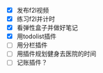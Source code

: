 - [x] 发布f2l视频
- [x] 练习f2l并计时
- [x] 看弹性盒子并做好笔记
- [x] 用todolist插件
- [ ] 用分栏插件
- [ ] 用插件规划健身去医院的时间
- [ ] 记账插件？
